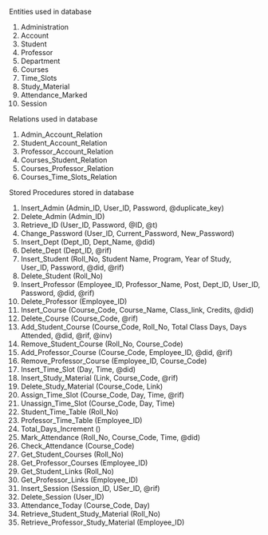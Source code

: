 Entities used in database
1.  Administration
2.  Account
3.  Student
4.  Professor
5.  Department
6.  Courses
7.  Time_Slots
8.  Study_Material
9.  Attendance_Marked
10. Session

Relations used in database
1.  Admin_Account_Relation
2.  Student_Account_Relation
3.  Professor_Account_Relation
4.  Courses_Student_Relation
5.  Courses_Professor_Relation
6.  Courses_Time_Slots_Relation

Stored Procedures stored in database
1.  Insert_Admin (Admin_ID, User_ID, Password, @duplicate_key)
2.  Delete_Admin (Admin_ID)
3.  Retrieve_ID (User_ID, Password, @ID, @t)
4.  Change_Password (User_ID, Current_Password, New_Password)
5.  Insert_Dept (Dept_ID, Dept_Name, @did)
6.  Delete_Dept (Dept_ID, @rif)
7.  Insert_Student (Roll_No, Student Name, Program, Year of Study, User_ID, Password, @did, @rif)
8.  Delete_Student (Roll_No)
9.  Insert_Professor (Employee_ID, Professor_Name, Post, Dept_ID, User_ID, Password, @did, @rif)
10. Delete_Professor (Employee_ID)
11. Insert_Course (Course_Code, Course_Name, Class_link, Credits, @did)
12. Delete_Course (Course_Code, @rif)
13. Add_Student_Course (Course_Code, Roll_No, Total Class Days, Days Attended, @did, @rif, @inv)
14. Remove_Student_Course (Roll_No, Course_Code)
15. Add_Professor_Course (Course_Code, Employee_ID, @did, @rif)
16. Remove_Professor_Course (Employee_ID, Course_Code)
17. Insert_Time_Slot (Day, Time, @did)
18. Insert_Study_Material (Link, Course_Code, @rif)
19. Delete_Study_Material (Course_Code, Link)
20. Assign_Time_Slot (Course_Code, Day, Time, @rif)
21. Unassign_Time_Slot (Course_Code, Day, Time)
22. Student_Time_Table (Roll_No)
23. Professor_Time_Table (Employee_ID)
24. Total_Days_Increment ()
25. Mark_Attendance (Roll_No, Course_Code, Time, @did)
26. Check_Attendance (Course_Code)
27. Get_Student_Courses (Roll_No)
28. Get_Professor_Courses (Employee_ID)
29. Get_Student_Links (Roll_No)
30. Get_Professor_Links (Employee_ID)
31. Insert_Session (Session_ID, USer_ID, @rif)
32. Delete_Session (User_ID)
33. Attendance_Today (Course_Code, Day)
34. Retrieve_Student_Study_Material (Roll_No)
35. Retrieve_Professor_Study_Material (Employee_ID)
